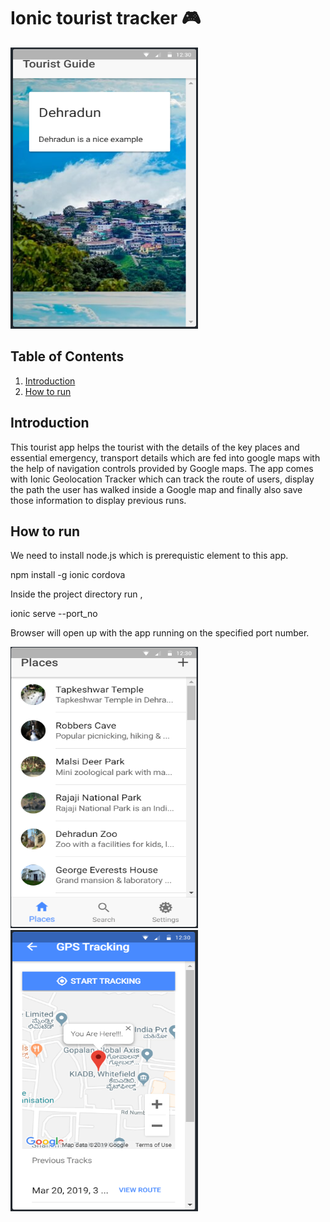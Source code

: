 # Ionic tourist tracker 🎮

<img src="https://raw.githubusercontent.com/JishinJames/Ionic_tourist_tracker/master/resources/tourist%20(1).PNG" height=450 width=300> 

## Table of Contents

1. [Introduction](#Introduction)
2. [How to run](#How-to-run)

## Introduction 

This tourist app helps the tourist with the details of the key places and essential emergency, transport details which are fed into google maps with the help of navigation controls provided by Google maps. 
The app comes with Ionic Geolocation Tracker which can track the route of users, display the path the user has walked inside a Google map and finally also save those information to display previous runs.

## How to run

We need to install node.js which is prerequistic element to this app.


npm install -g ionic cordova


Inside the project directory run , 


ionic serve --port_no


Browser will open up with the app running on the specified port number.

<img src="https://raw.githubusercontent.com/JishinJames/Ionic_tourist_tracker/master/resources/tourist%20(2).PNG" height=450 width=300> 

<img src="https://raw.githubusercontent.com/JishinJames/Ionic_tourist_tracker/master/resources/tourist%20(3).PNG" height=450 width=300> 

